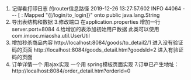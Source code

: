 1. 记得看打印日志 的router信息路径
2019-12-26 13:27:57.602  INFO 44064 --- [ : Mapped "{[/login/to_login]}" onto public java.lang.String 
2. 导出表结构和数据
3.修改端口
在application.properties 增加一行 server.port=8084
4.给增加的表添加初始用户数据
 此类可以使用 com.imooc.miaosha.util.UserUtil
 5. 增加秒杀商品内容
 http://localhost:8084/goods/to_detail2/1  进入没有验证码的页面
http://localhost:8084/goods_detail.htm?goodsId=2  进入有验证码的页面
6. 订单详情一个 用ajax实现  一个用 spring模板页面实现
7.订单已产生地址：http://localhost:8084/order_detail.htm?orderId=0